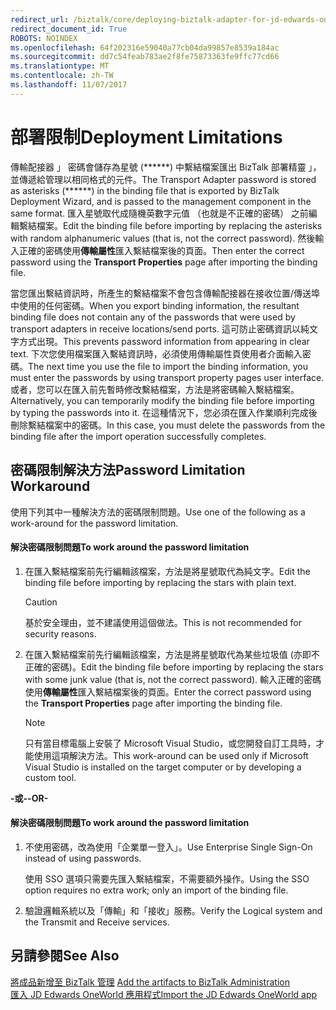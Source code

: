 ```yaml
---
redirect_url: /biztalk/core/deploying-biztalk-adapter-for-jd-edwards-oneworld/
redirect_document_id: True
ROBOTS: NOINDEX
ms.openlocfilehash: 64f202316e59040a77cb04da99857e8539a184ac
ms.sourcegitcommit: dd7c54feab783ae2f8fe75873363fe9ffc77cd66
ms.translationtype: MT
ms.contentlocale: zh-TW
ms.lasthandoff: 11/07/2017
---
```

# <a name="deployment-limitations"></a><span data-ttu-id="aa078-101">部署限制</span><span class="sxs-lookup"><span data-stu-id="aa078-101">Deployment Limitations</span></span>
<span data-ttu-id="aa078-102">傳輸配接器 」 密碼會儲存為星號 (\*\*\*\*\*\*) 中繫結檔案匯出 BizTalk 部署精靈 」，並傳遞給管理以相同格式的元件。</span><span class="sxs-lookup"><span data-stu-id="aa078-102">The Transport Adapter password is stored as asterisks (\*\*\*\*\*\*) in the binding file that is exported by BizTalk Deployment Wizard, and is passed to the management component in the same format.</span></span> <span data-ttu-id="aa078-103">匯入星號取代成隨機英數字元值 （也就是不正確的密碼） 之前編輯繫結檔案。</span><span class="sxs-lookup"><span data-stu-id="aa078-103">Edit the binding file before importing by replacing the asterisks with random alphanumeric values (that is, not the correct password).</span></span> <span data-ttu-id="aa078-104">然後輸入正確的密碼使用**傳輸屬性**匯入繫結檔案後的頁面。</span><span class="sxs-lookup"><span data-stu-id="aa078-104">Then enter the correct password using the **Transport Properties** page after importing the binding file.</span></span>  
  
 <span data-ttu-id="aa078-105">當您匯出繫結資訊時，所產生的繫結檔案不會包含傳輸配接器在接收位置/傳送埠中使用的任何密碼。</span><span class="sxs-lookup"><span data-stu-id="aa078-105">When you export binding information, the resultant binding file does not contain any of the passwords that were used by transport adapters in receive locations/send ports.</span></span> <span data-ttu-id="aa078-106">這可防止密碼資訊以純文字方式出現。</span><span class="sxs-lookup"><span data-stu-id="aa078-106">This prevents password information from appearing in clear text.</span></span> <span data-ttu-id="aa078-107">下次您使用檔案匯入繫結資訊時，必須使用傳輸屬性頁使用者介面輸入密碼。</span><span class="sxs-lookup"><span data-stu-id="aa078-107">The next time you use the file to import the binding information, you must enter the passwords by using transport property pages user interface.</span></span> <span data-ttu-id="aa078-108">或者，您可以在匯入前先暫時修改繫結檔案，方法是將密碼輸入繫結檔案。</span><span class="sxs-lookup"><span data-stu-id="aa078-108">Alternatively, you can temporarily modify the binding file before importing by typing the passwords into it.</span></span> <span data-ttu-id="aa078-109">在這種情況下，您必須在匯入作業順利完成後刪除繫結檔案中的密碼。</span><span class="sxs-lookup"><span data-stu-id="aa078-109">In this case, you must delete the passwords from the binding file after the import operation successfully completes.</span></span>  
  

## <a name="password-limitation-workaround"></a><span data-ttu-id="aa078-110">密碼限制解決方法</span><span class="sxs-lookup"><span data-stu-id="aa078-110">Password Limitation Workaround</span></span>  
 <span data-ttu-id="aa078-111">使用下列其中一種解決方法的密碼限制問題。</span><span class="sxs-lookup"><span data-stu-id="aa078-111">Use one of the following as a work-around for the password limitation.</span></span>  
  
#### <a name="to-work-around-the-password-limitation"></a><span data-ttu-id="aa078-112">解決密碼限制問題</span><span class="sxs-lookup"><span data-stu-id="aa078-112">To work around the password limitation</span></span>  
  
1.  <span data-ttu-id="aa078-113">在匯入繫結檔案前先行編輯該檔案，方法是將星號取代為純文字。</span><span class="sxs-lookup"><span data-stu-id="aa078-113">Edit the binding file before importing by replacing the stars with plain text.</span></span>  
  
    > [!CAUTION]
    >  <span data-ttu-id="aa078-114">基於安全理由，並不建議使用這個做法。</span><span class="sxs-lookup"><span data-stu-id="aa078-114">This is not recommended for security reasons.</span></span>  
  
2.  <span data-ttu-id="aa078-115">在匯入繫結檔案前先行編輯該檔案，方法是將星號取代為某些垃圾值 (亦即不正確的密碼)。</span><span class="sxs-lookup"><span data-stu-id="aa078-115">Edit the binding file before importing by replacing the stars with some junk value (that is, not the correct password).</span></span> <span data-ttu-id="aa078-116">輸入正確的密碼使用**傳輸屬性**匯入繫結檔案後的頁面。</span><span class="sxs-lookup"><span data-stu-id="aa078-116">Enter the correct password using the **Transport Properties** page after importing the binding file.</span></span>  
  
    > [!NOTE]
    >  <span data-ttu-id="aa078-117">只有當目標電腦上安裝了 Microsoft Visual Studio，或您開發自訂工具時，才能使用這項解決方法。</span><span class="sxs-lookup"><span data-stu-id="aa078-117">This work-around can be used only if Microsoft Visual Studio is installed on the target computer or by developing a custom tool.</span></span>  
  
 <span data-ttu-id="aa078-118">**-或-**</span><span class="sxs-lookup"><span data-stu-id="aa078-118">**-OR-**</span></span>  
  
#### <a name="to-work-around-the-password-limitation"></a><span data-ttu-id="aa078-119">解決密碼限制問題</span><span class="sxs-lookup"><span data-stu-id="aa078-119">To work around the password limitation</span></span>  
  
1.  <span data-ttu-id="aa078-120">不使用密碼，改為使用「企業單一登入」。</span><span class="sxs-lookup"><span data-stu-id="aa078-120">Use Enterprise Single Sign-On instead of using passwords.</span></span>  
  
     <span data-ttu-id="aa078-121">使用 SSO 選項只需要先匯入繫結檔案，不需要額外操作。</span><span class="sxs-lookup"><span data-stu-id="aa078-121">Using the SSO option requires no extra work; only an import of the binding file.</span></span>  
  
2.  <span data-ttu-id="aa078-122">驗證邏輯系統以及「傳輸」和「接收」服務。</span><span class="sxs-lookup"><span data-stu-id="aa078-122">Verify the Logical system and the Transmit and Receive services.</span></span>  
  
## <a name="see-also"></a><span data-ttu-id="aa078-123">另請參閱</span><span class="sxs-lookup"><span data-stu-id="aa078-123">See Also</span></span>  
 <span data-ttu-id="aa078-124">[將成品新增至 BizTalk 管理](../core/adding-biztalk-adapter-for-jd-edwards-oneworld.md) </span><span class="sxs-lookup"><span data-stu-id="aa078-124">[Add the artifacts to BizTalk Administration](../core/adding-biztalk-adapter-for-jd-edwards-oneworld.md) </span></span>  
 [<span data-ttu-id="aa078-125">匯入 JD Edwards OneWorld 應用程式</span><span class="sxs-lookup"><span data-stu-id="aa078-125">Import the JD Edwards OneWorld app</span></span>](deploying-biztalk-adapter-for-jd-edwards-oneworld.md)